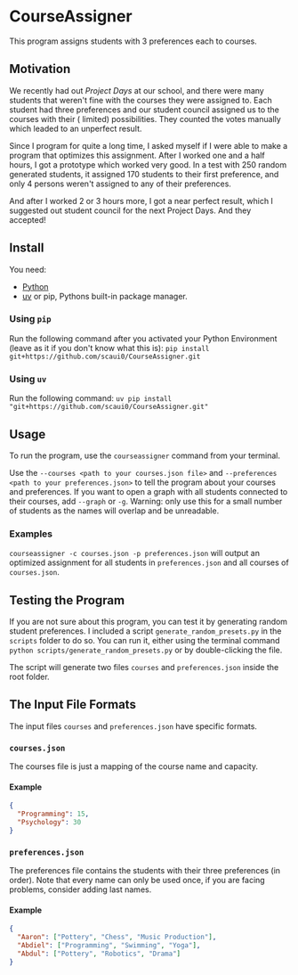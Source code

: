# CourseAssigner

This program assigns students with 3 preferences each to courses.

## Motivation

We recently had out *Project Days* at our school, and there were many students that weren't fine with the courses they
were assigned to. Each student had three preferences and our student council assigned us to the courses with their (
limited) possibilities. They counted the votes manually which leaded to an unperfect result.

Since I program for quite a long time, I asked myself if I were able to make a program that optimizes this assignment.
After I worked one and a half hours, I got a prototype which worked very good. In a test with 250 random generated
students, it assigned 170 students to their first preference, and only 4 persons weren't assigned to any of their
preferences.

And after I worked 2 or 3 hours more, I got a near perfect result, which I suggested out student council for the next
Project Days. And they accepted!

## Install

You need:

* [Python](https://python.org)
* [uv](https://docs.astral.sh/uv/) or pip, Pythons built-in package manager.

### Using `pip`

Run the following command after you activated your Python Environment (leave as it if you don't know what this is):
`pip install git+https://github.com/scaui0/CourseAssigner.git`

### Using `uv`

Run the following command:
`uv pip install "git+https://github.com/scaui0/CourseAssigner.git"`

## Usage

To run the program, use the `courseassigner` command from your terminal.

Use the `--courses <path to your courses.json file>` and `--preferences <path to your preferences.json>` to tell the
program about your courses and preferences. If you want to open a graph with all students connected to their courses,
add `--graph` or `-g`. Warning: only use this for a small number of students as the names will overlap and be
unreadable.

### Examples

`courseassigner -c courses.json -p preferences.json` will output an optimized assignment for all students in
`preferences.json` and all courses of `courses.json`.

## Testing the Program

If you are not sure about this program, you can test it by generating random student preferences. I included a script
`generate_random_presets.py` in the `scripts` folder to do so. You can run it, either using the terminal command
`python scripts/generate_random_presets.py` or by double-clicking the file.

The script will generate two files `courses` and `preferences.json` inside the root folder.

## The Input File Formats

The input files `courses` and `preferences.json` have specific formats.

### `courses.json`

The courses file is just a mapping of the course name and capacity.

#### Example

```json
{
  "Programming": 15,
  "Psychology": 30
}
```

### `preferences.json`

The preferences file contains the students with their three preferences (in order). Note that every name can only be
used once, if you are facing problems, consider adding last names.

#### Example

```json
{
  "Aaron": ["Pottery", "Chess", "Music Production"],
  "Abdiel": ["Programming", "Swimming", "Yoga"],
  "Abdul": ["Pottery", "Robotics", "Drama"]
}
```
